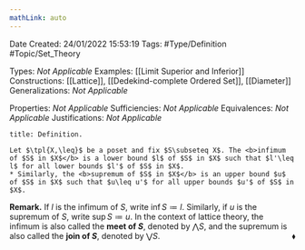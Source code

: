 ```yaml
---
mathLink: auto
---
```


<div class="topSpace"></div>

Date Created: 24/01/2022 15:53:19
Tags: #Type/Definition #Topic/Set_Theory

Types: <i>Not Applicable</i>
Examples: [[Limit Superior and Inferior]]
Constructions: [[Lattice]], [[Dedekind-complete Ordered Set]], [[Diameter]]
Generalizations: <i>Not Applicable</i>

Properties: <i>Not Applicable</i>
Sufficiencies: <i>Not Applicable</i>
Equivalences: <i>Not Applicable</i>
Justifications: <i>Not Applicable</i>

``` ad-Definition
title: Definition.

Let $\tpl{X,\leq}$ be a poset and fix $S\subseteq X$. The <b>infimum of $S$ in $X$</b> is a lower bound $l$ of $S$ in $X$ such that $l'\leq l$ for all lower bounds $l'$ of $S$ in $X$.
* Similarly, the <b>supremum of $S$ in $X$</b> is an upper bound $u$ of $S$ in $X$ such that $u\leq u'$ for all upper bounds $u'$ of $S$ in $X$.

```

<b>Remark.</b> If $l$ is the infimum of $S$, write $\inf S\coloneqq l$. Similarly, if $u$ is the supremum of $S$, write $\sup S\coloneqq u$. In the context of lattice theory, the infimum is also called the <b>meet of $S$</b>, denoted by $\bigwedge S$, and the supremum is also called the <b>join of $S$</b>, denoted by $\bigvee S$.<span style="float:right;">$\blacklozenge$</span>
